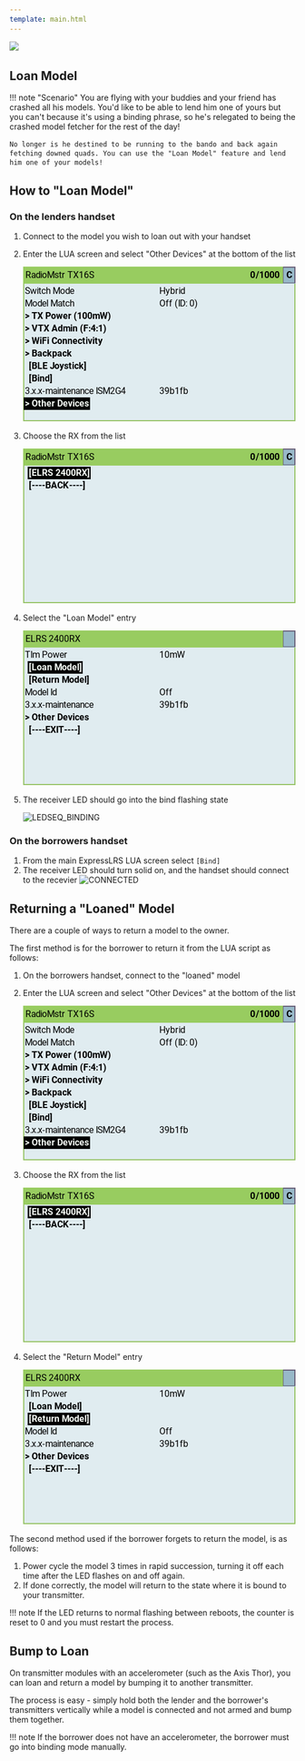 ```yaml
---
template: main.html
---
```


<img src="https://raw.githubusercontent.com/ExpressLRS/ExpressLRS-Hardware/master/img/software.png">

## Loan Model

!!! note "Scenario"
    You are flying with your buddies and your friend has crashed all his models. You'd like to be able to lend him one of yours but you
    can't because it's using a binding phrase, so he's relegated to being the crashed model fetcher for the rest of the day!

    No longer is he destined to be running to the bando and back again fetching downed quads. You can use the "Loan Model" feature and lend him one of your models!

## How to "Loan Model"

### On the lenders handset

1. Connect to the model you wish to loan out with your handset
2. Enter the LUA screen and select "Other Devices" at the bottom of the list

    ![Other Devices](../assets/images/loan-other-devices.png)

3. Choose the RX from the list

    ![Select RX](../assets/images/loan-rx-select.png)

4. Select the "Loan Model" entry

    ![Loan Model](../assets/images/loan-rx-menu.png)

5. The receiver LED should go into the bind flashing state

    ![LEDSEQ_BINDING](https://cdn.discordapp.com/attachments/738450139693449258/921065812763218010/LEDSEQ_BINDING_10_10_10_100.gif)

### On the borrowers handset
1. From the main ExpressLRS LUA screen select `[Bind]`
2. The receiver LED should turn solid on, and the handset should connect to the recevier
    ![CONNECTED](https://cdn.discordapp.com/attachments/738450139693449258/921065812507373568/LED_ON.gif)

## Returning a "Loaned" Model

There are a couple of ways to return a model to the owner. 

The first method is for the borrower to return it from the LUA script as follows:

  1. On the borrowers handset, connect to the "loaned" model
  2. Enter the LUA screen and select "Other Devices" at the bottom of the list

      ![Other Devices](../assets/images/loan-other-devices.png)

  3. Choose the RX from the list

      ![Select RX](../assets/images/loan-rx-select.png)

  4. Select the "Return Model" entry

      ![Return Model](../assets/images/loan-return.png)

The second method used if the borrower forgets to return the model, is as follows:

  1. Power cycle the model 3 times in rapid succession, turning it off each time after the LED flashes on and off again.
  2. If done correctly, the model will return to the state where it is bound to your transmitter.

!!! note
    If the LED returns to normal flashing between reboots, the counter is reset to 0 and you must restart the process.


## Bump to Loan

On transmitter modules with an accelerometer (such as the Axis Thor), you can loan and return a model by bumping it to another transmitter. 

The process is easy - simply hold both the lender and the borrower's transmitters vertically while a model is connected and not armed and bump them together. 

!!! note
    If the borrower does not have an accelerometer, the borrower must go into binding mode manually. 

